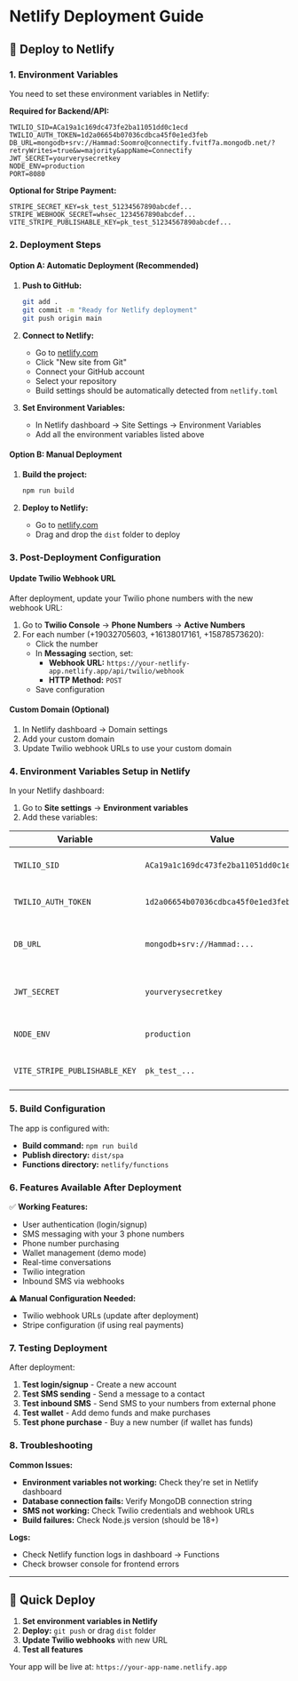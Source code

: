 # Netlify Deployment Guide

## 🚀 Deploy to Netlify

### 1. Environment Variables

You need to set these environment variables in Netlify:

**Required for Backend/API:**

```
TWILIO_SID=ACa19a1c169dc473fe2ba11051dd0c1ecd
TWILIO_AUTH_TOKEN=1d2a06654b07036cdbca45f0e1ed3feb
DB_URL=mongodb+srv://Hammad:Soomro@connectify.fvitf7a.mongodb.net/?retryWrites=true&w=majority&appName=Connectify
JWT_SECRET=yourverysecretkey
NODE_ENV=production
PORT=8080
```

**Optional for Stripe Payment:**

```
STRIPE_SECRET_KEY=sk_test_51234567890abcdef...
STRIPE_WEBHOOK_SECRET=whsec_1234567890abcdef...
VITE_STRIPE_PUBLISHABLE_KEY=pk_test_51234567890abcdef...
```

### 2. Deployment Steps

#### Option A: Automatic Deployment (Recommended)

1. **Push to GitHub:**

   ```bash
   git add .
   git commit -m "Ready for Netlify deployment"
   git push origin main
   ```

2. **Connect to Netlify:**

   - Go to [netlify.com](https://netlify.com)
   - Click "New site from Git"
   - Connect your GitHub account
   - Select your repository
   - Build settings should be automatically detected from `netlify.toml`

3. **Set Environment Variables:**
   - In Netlify dashboard → Site Settings → Environment Variables
   - Add all the environment variables listed above

#### Option B: Manual Deployment

1. **Build the project:**

   ```bash
   npm run build
   ```

2. **Deploy to Netlify:**
   - Go to [netlify.com](https://netlify.com)
   - Drag and drop the `dist` folder to deploy

### 3. Post-Deployment Configuration

#### Update Twilio Webhook URL

After deployment, update your Twilio phone numbers with the new webhook URL:

1. Go to **Twilio Console** → **Phone Numbers** → **Active Numbers**
2. For each number (+19032705603, +16138017161, +15878573620):
   - Click the number
   - In **Messaging** section, set:
     - **Webhook URL:** `https://your-netlify-app.netlify.app/api/twilio/webhook`
     - **HTTP Method:** `POST`
   - Save configuration

#### Custom Domain (Optional)

1. In Netlify dashboard → Domain settings
2. Add your custom domain
3. Update Twilio webhook URLs to use your custom domain

### 4. Environment Variables Setup in Netlify

In your Netlify dashboard:

1. Go to **Site settings** → **Environment variables**
2. Add these variables:

| Variable                      | Value                                | Notes                            |
| ----------------------------- | ------------------------------------ | -------------------------------- |
| `TWILIO_SID`                  | `ACa19a1c169dc473fe2ba11051dd0c1ecd` | Your Twilio Account SID          |
| `TWILIO_AUTH_TOKEN`           | `1d2a06654b07036cdbca45f0e1ed3feb`   | Your Twilio Auth Token           |
| `DB_URL`                      | `mongodb+srv://Hammad:...`           | Your MongoDB connection string   |
| `JWT_SECRET`                  | `yourverysecretkey`                  | Change to a secure random string |
| `NODE_ENV`                    | `production`                         | Set to production mode           |
| `VITE_STRIPE_PUBLISHABLE_KEY` | `pk_test_...`                        | For Stripe payments (optional)   |

### 5. Build Configuration

The app is configured with:

- **Build command:** `npm run build`
- **Publish directory:** `dist/spa`
- **Functions directory:** `netlify/functions`

### 6. Features Available After Deployment

✅ **Working Features:**

- User authentication (login/signup)
- SMS messaging with your 3 phone numbers
- Phone number purchasing
- Wallet management (demo mode)
- Real-time conversations
- Twilio integration
- Inbound SMS via webhooks

⚠️ **Manual Configuration Needed:**

- Twilio webhook URLs (update after deployment)
- Stripe configuration (if using real payments)

### 7. Testing Deployment

After deployment:

1. **Test login/signup** - Create a new account
2. **Test SMS sending** - Send a message to a contact
3. **Test inbound SMS** - Send SMS to your numbers from external phone
4. **Test wallet** - Add demo funds and make purchases
5. **Test phone purchase** - Buy a new number (if wallet has funds)

### 8. Troubleshooting

**Common Issues:**

- **Environment variables not working:** Check they're set in Netlify dashboard
- **Database connection fails:** Verify MongoDB connection string
- **SMS not working:** Check Twilio credentials and webhook URLs
- **Build failures:** Check Node.js version (should be 18+)

**Logs:**

- Check Netlify function logs in dashboard → Functions
- Check browser console for frontend errors

---

## 🔗 Quick Deploy

1. **Set environment variables in Netlify**
2. **Deploy:** `git push` or drag `dist` folder
3. **Update Twilio webhooks** with new URL
4. **Test all features**

Your app will be live at: `https://your-app-name.netlify.app`
